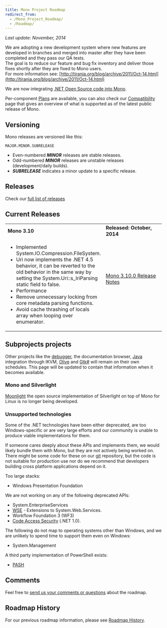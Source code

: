 ```yaml
---
title: Mono Project Roadmap
redirect_from:
  - /Mono_Project_Roadmap/
  - /Roadmap/
---
```


*Last update: November, 2014*

We are adopting a new development system where new features are developed in branches and merged into master after they have been completed and they pass our QA tests.<br/>
The goal is to reduce our feature and bug fix inventory and deliver those fixes shortly after they are fixed to Mono users.<br/>
For more information see: [http://tirania.org/blog/archive/2011/Oct-14.html](http://tirania.org/blog/archive/2011/Oct-14.html)

We are now integrating [.NET Open Source code into Mono](/docs/about-mono/dotnet-integration).

Per-component [Plans](/docs/about-mono/plans/) are available, you can also check our [Compatibility](/docs/about-mono/compatibility/) page that gives an overview of what is supported as of the latest public release of Mono.

Versioning
----------

Mono releases are versioned like this:

    MAJOR.MINOR.SUBRELEASE

-   Even-numbered ***MINOR*** releases are stable releases.
-   Odd-numbered ***MINOR*** releases are unstable releases (development/daily builds).
-   ***SUBRELEASE*** indicates a minor update to a specific release.

Releases
--------

Check our [full list of releases](http://www.mono-project.com/docs/about-mono/releases/)

Current Releases
----------------

<table>
<col width="50%" />
<col width="50%" />
<tbody>
<tr class="odd">
<td align="left"><strong>Mono 3.10</strong></td>
<td align="left"><strong>Released: October, 2014</strong></td>
</tr>
<tr class="even">
<td align="left"><ul>
<li>Implemented System.IO.Compression.FileSystem.</li>
<li>Uri now implements the .NET 4.5 behavior, it can be reverted to the old behavior in the same way by setting the System.Uri::s_IriParsing static field to false.</li>
<li>Performance</li>
<li>Remove unnecessary locking from core metadata parsing functions.</li>
<li>Avoid cache thrashing of locals array when looping over enumerator.</li>
</ul>
</td>
<td align="left"><p><a href="/docs/about-mono/releases/3.10.0/" title="Release Notes Mono 3.10.0">Mono 3.10.0 Release Notes</a></p>
<p><br /></p></td>
</tr>
</tbody>
</table>

Subprojects projects
--------------------

Other projects like the [debugger](/docs/debug+profile/debug/debugger/), the documentation browser, [Java](/docs/about-mono/languages/java/) integration through IKVM, [Olive](/archived/olive) and [Gtk#](/docs/gui/gtksharp/) will remain on their own schedules. This page will be updated to contain that information when it becomes available.

### Mono and Silverlight

[Moonlight](/docs/web/moonlight/) the open source implementation of Silverlight on top of Mono for Linux is no longer being developed.

### Unsupported technologies

Some of the .NET technologies have been either deprecated, are too Windows-specific or are very large efforts and our community is unable to produce viable implementations for them.

If someone cares deeply about these APIs and implements them, we would likely bundle them with Mono, but they are not actively being worked on. There might be some code for these on our [git](/community/contributing/source-code-repository/) repository, but the code is not suitable for production use nor do we recommend that developers building cross platform applications depend on it.

Too large stacks:

-   Windows Presentation Foundation

We are not working on any of the following deprecated APIs:

-   System.EnterpriseServices
-   [WSE](/archived/wse) - Extensions to System.Web.Services.
-   Workflow Foundation 3 (WF3)
-   [Code Access Security](/docs/advanced/cas/) (.NET 1.0).

The following do not map to operating systems other than Windows, and we are unlikely to spend time to support them even on Windows:

-   System.Management

A third party implementation of PowerShell exists:

- [PASH](https://github.com/Pash-Project/Pash)

Comments
--------

Feel free to [send us your comments or questions](http://www.go-mono.com/contact/) about the roadmap.

Roadmap History
---------------

For our previous roadmap information, please see [Roadmap History](/archived/roadmap_history).

